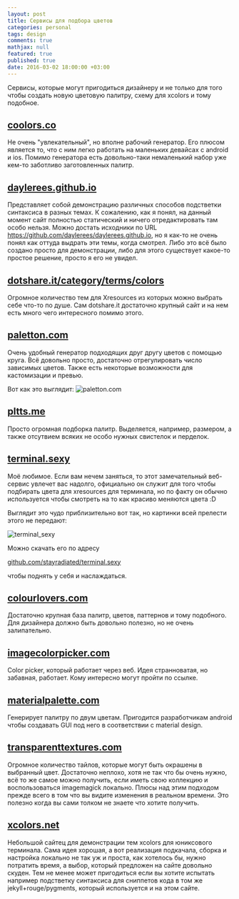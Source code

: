 ```yaml
---
layout: post
title: Сервисы для подбора цветов
categories: personal
tags: design
comments: true
mathjax: null
featured: true
published: true
date: 2016-03-02 18:00:00 +03:00
---
```


Сервисы, которые могут пригодиться дизайнеру и не только для того чтобы
создать новую цветовую палитру, схему для xcolors и тому подобное.

<!--excerpt-->

## <a href="http://coolors.co">coolors.co</a>

Не очень "увлекательный", но вполне рабочий генератор. Его плюсом является
то, что с ним легко работать на маленьких девайсах с android и ios. Помимо
генератора есть довольно-таки немаленький набор уже кем-то заботливо
заготовленных палитр.

## <a href="http://daylerees.github.io">daylerees.github.io</a>

Представляет собой демонстрацию различных способов подстветки синтаксиса
в разных темах. К сожалению, как я понял, на данный момент сайт полностью
статический и ничего отредактировать там особо нельзя. Можно достать
исходники по URL <a 
href="https://github.com/daylerees/daylerees.github.io">https://github.com/daylerees/daylerees.github.io</a>,
но я как-то не очень понял как оттуда выдрать эти темы, когда смотрел. Либо
это всё было создано просто для демонстрации, либо для этого существует
какое-то простое решение, просто я его не увидел.

## <a href="http://dotshare.it/category/terms/colors">dotshare.it/category/terms/colors</a>

Огромное количество тем для Xresources из которых можно выбрать себе что-то
по душе. Сам dotshare.it достаточно крупный сайт и на нем есть много чего
интересного помимо этого.

## <a href="http://paletton.com">paletton.com</a>

Очень удобный генератор подходящих друг другу цветов с помощью круга. 
Всё довольно просто, достаточно отрегулировать число зависимых цветов. Также
есть некоторые возможности для кастомизации и превью.

Вот как это выглядит:
![paletton.com](http://i.imgur.com/jB7q43l.png)

## <a href="http://pltts.me">pltts.me</a>

Просто огромная подборка палитр. Выделяется, например, размером, а также
отсутвием всяких не особо нужных свистелок и перделок.

## <a href="http://terminal.sexy">terminal.sexy</a>

Моё любимое. Если вам нечем заняться, то этот замечательный веб-сервис
увлечет вас надолго, официально он служит для того чтобы подбирать цвета для
xresources для терминала, но по факту он обычно используется чтобы смотреть
на то как красиво меняются цвета :D

Выглядит это чудо приблизительно вот так, но картинки всей прелести этого не
передают:

![terminal_sexy](https://raw.githubusercontent.com/stayradiated/terminal.sexy/master/docs/screenshot.jpg)

Можно скачать его по адресу

<a href="https://github.com/stayradiated/terminal.sexy">github.com/stayradiated/terminal.sexy</a>

чтобы поднять у себя и наслаждаться.

## <a href="http://www.colourlovers.com">colourlovers.com</a>

Достаточно крупная база палитр, цветов, паттернов и тому подобного. Для
дизайнера должно быть довольно полезно, но не очень залипательно.

## <a href="http://www.imagecolorpicker.com">imagecolorpicker.com</a>

Color picker, который работает через веб. Идея странноватая, но забавная,
работает. Кому интересно могут пройти по ссылке.

## <a href="http://www.materialpalette.com">materialpalette.com</a>

Генерирует палитру по двум цветам. Пригодится разработчикам android чтобы
создавать GUI под него в соответствии с material design.

## <a href="http://www.transparenttextures.com">transparenttextures.com</a>

Огромное количество тайлов, которые могут быть окрашены в выбранный цвет.
Достаточно неплохо, хотя не так что бы очень нужно, всё то же самое можно
получить, если иметь свою коллекцию и воспользоваться imagemagick локально.
Плюсы над этим подходом прежде всего в том что вы видите изменения в реальном
времени. Это полезно когда вы сами толком не знаете что хотите получить.

## <a href="http://www.xcolors.net">xcolors.net</a>

Небольшой сайтец для демонстрации тем xcolors для юниксового терминала. Сама
идея хорошая, а вот реализация подкачала, сборка и настройка локально не так
уж и проста, как хотелось бы, нужно потратить время, а выбор, который
предложен на сайте довольно скуден. Тем не менее может пригодиться если вы
хотите испытать например подстветку синтаксиса для сниппетов кода в том же
jekyll+rouge/pygments, который используется и на этом сайте.
